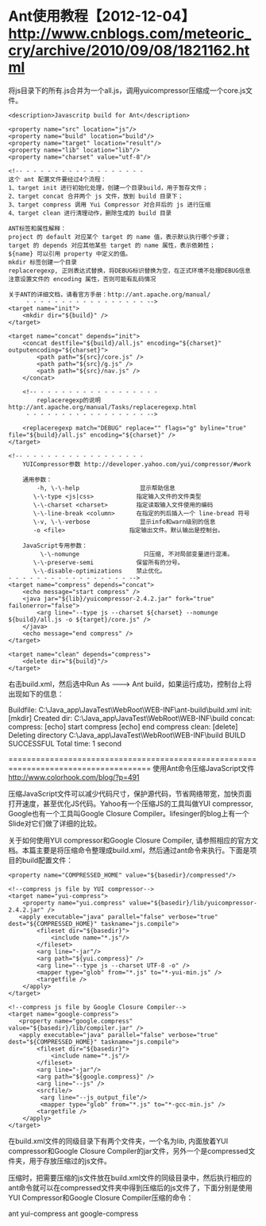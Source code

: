 Ant使用教程【2012-12-04】http://www.cnblogs.com/meteoric_cry/archive/2010/09/08/1821162.html
===================================
将js目录下的所有.js合并为一个all.js，调用yuicompressor压缩成一个core.js文件。

<?xml version="1.0" encoding="UTF-8"?>
<project name="Javascritp_build" default="clean" basedir="../">

	<description>Javascritp build for Ant</description>

	<property name="src" location="js"/>
	<property name="build" location="build"/>
	<property name="target" location="result"/>
	<property name="lib" location="lib"/>
	<property name="charset" value="utf-8"/>

	<!-- - - - - - - - - - - - - - - - - -
	这个 ant 配置文件要经过4个流程：
	1、target init 进行初始化处理，创建一个目录build，用于暂存文件；
	2、target concat 合并两个 js 文件，放到 build 目录下；
	3、target compress 调用 Yui Compressor 对合并后的 js 进行压缩
	4、target clean 进行清理动作，删除生成的 build 目录

	ANT标签和属性解释：
	project 的 default 对应某个 target 的 name 值，表示默认执行哪个步骤；
	target 的 depends 对应其他某些 target 的 name 属性，表示依赖性；
	${name} 可以引用 property 中定义的值。
	mkdir 标签创建一个目录
	replaceregexp, 正则表达式替换，将DEBUG标识替换为空，在正式环境不处理DEBUG信息
	注意设置文件的 encoding 属性，否则可能有乱码情况

	关于ANT的详细文档，请看官方手册：http://ant.apache.org/manual/
         - - - - - - - - - - - - - - - - - -->
    <target name="init">
    	<mkdir dir="${build}" />
    </target>

	<target name="concat" depends="init">
		<concat destfile="${build}/all.js" encoding="${charset}" outputencoding="${charset}">
			<path path="${src}/core.js" />
			<path path="${src}/g.js" />
			<path path="${src}/nav.js" />
		</concat>

		<!-- - - - - - - - - - - - - - - - - -
			replaceregexp的说明	http://ant.apache.org/manual/Tasks/replaceregexp.html
		 - - - - - - - - - - - - - - - - - -->

		<replaceregexp match="DEBUG" replace="" flags="g" byline="true" file="${build}/all.js" encoding="${charset}" />
	</target>

	<!-- - - - - - - - - - - - - - - - - -
		YUICompressor参数 http://developer.yahoo.com/yui/compressor/#work

		通用参数：
		    -h, \-\-help                 显示帮助信息
		   \-\-type <js|css>            指定输入文件的文件类型
		   \-\-charset <charset>        指定读取输入文件使用的编码
		   \-\-line-break <column>      在指定的列后插入一个 line-bread 符号
		   \-v, \-\-verbose              显示info和warn级别的信息
		   -o <file>                  指定输出文件。默认输出是控制台。

		JavaScript专用参数：
		     \-\-nomunge                  只压缩, 不对局部变量进行混淆。
		   \-\-preserve-semi            保留所有的分号。
		   \-\-disable-optimizations    禁止优化。
	- - - - - - - - - - - - - - - - - -->
	<target name="compress" depends="concat">
		<echo message="start compress" />
		<java jar="${lib}/yuicompressor-2.4.2.jar" fork="true" failonerror="false">
			<arg line="--type js --charset ${charset} --nomunge ${build}/all.js -o ${target}/core.js" />
		</java>
		<echo message="end compress" />
	</target>

	<target name="clean" depends="compress">
		<delete dir="${build}"/>
	</target>

</project>




右击build.xml，然后选中Run As ---> Ant build，如果运行成功，控制台上将出现如下的信息：



Buildfile: C:\Java_app\JavaTest\WebRoot\WEB-INF\ant-build\build.xml
init:
    [mkdir] Created dir: C:\Java_app\JavaTest\WebRoot\WEB-INF\build
concat:
compress:
     [echo] start compress
     [echo] end compress
clean:
   [delete] Deleting directory C:\Java_app\JavaTest\WebRoot\WEB-INF\build
BUILD SUCCESSFUL
Total time: 1 second



=====================================================================================
使用Ant命令压缩JavaScript文件 http://www.colorhook.com/blog/?p=491

压缩JavaScript文件可以减少代码尺寸，保护源代码，节省网络带宽，加快页面打开速度，甚至优化JS代码。Yahoo有一个压缩JS的工具叫做YUI compressor, Google也有一个工具叫Google Closure Compiler。lifesinger的blog上有一个Slide对它们做了详细的比较。

关于如何使用YUI compressor和Google Closure Compiler, 请参照相应的官方文档。本篇主要是将压缩命令整理成build.xml，然后通过ant命令来执行。下面是项目的build配置文件：

<?xml version="1.0" encoding="utf-8"?>
<project name="Javascript compress project" basedir=".">

    <property name="COMPRESSED_HOME" value="${basedir}/compressed"/>

    <!--compress js file by YUI compressor-->
    <target name="yui-compress">
		<property name="yui.compress" value="${basedir}/lib/yuicompressor-2.4.2.jar" />
       <apply executable="java" parallel="false" verbose="true" dest="${COMPRESSED_HOME}" taskname="js.compile">
			<fileset dir="${basedir}">
				<include name="*.js"/>
			</fileset>
			<arg line="-jar"/>
			<arg path="${yui.compress}" />
			<arg line="--type js --charset UTF-8 -o" />
			<mapper type="glob" from="*.js" to="*-yui-min.js" />
			<targetfile />
		</apply>
    </target>

	<!--compress js file by Google Closure Compiler-->
    <target name="google-compress">
	   <property name="google.compress" value="${basedir}/lib/compiler.jar" />
       <apply executable="java" parallel="false" verbose="true" dest="${COMPRESSED_HOME}" taskname="js.compile">
			<fileset dir="${basedir}">
				<include name="*.js"/>
			</fileset>
			<arg line="-jar"/>
			<arg path="${google.compress}" />
			<arg line="--js" />
			<srcfile/>
			 <arg line="--js_output_file"/>
			 <mapper type="glob" from="*.js" to="*-gcc-min.js" />
			<targetfile />
		</apply>
    </target>

</project>
在build.xml文件的同级目录下有两个文件夹，一个名为lib, 内面放着YUI compressor和Google Closure Compiler的jar文件，另外一个是compressed文件夹，用于存放压缩过的js文件。

压缩时，把需要压缩的js文件放在build.xml文件的同级目录中，然后执行相应的ant命令就可以在compressed文件夹中得到压缩后的js文件了，下面分别是使用YUI Compressor和Google Closure Compiler压缩的命令：

ant yui-compress
ant google-compress
